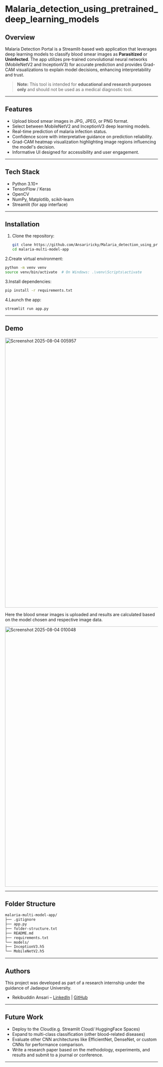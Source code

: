 # Malaria_detection_using_pretrained_deep_learning_models

## Overview

Malaria Detection Portal is a Streamlit-based web application that leverages deep learning models to classify blood smear images as **Parasitized** or **Uninfected**. The app utilizes pre-trained convolutional neural networks (MobileNetV2 and InceptionV3) for accurate prediction and provides Grad-CAM visualizations to explain model decisions, enhancing interpretability and trust.

> **Note:** This tool is intended for **educational and research purposes only** and should not be used as a medical diagnostic tool.

---

## Features

- Upload blood smear images in JPG, JPEG, or PNG format.
- Select between MobileNetV2 and InceptionV3 deep learning models.
- Real-time prediction of malaria infection status.
- Confidence score with interpretative guidance on prediction reliability.
- Grad-CAM heatmap visualization highlighting image regions influencing the model's decision.
- Informative UI designed for accessibility and user engagement.

---
## Tech Stack
- Python 3.10+
- TensorFlow / Keras
- OpenCV
- NumPy, Matplotlib, scikit-learn
- Streamlit (for app interface)

---
## Installation

1. Clone the repository:

   ```bash
   git clone https://github.com/Ansariricky/Malaria_detection_using_pretrained_deep_learning_models
   cd malaria-multi-model-app

2.Create virtual environment:
   ```bash
   python -m venv venv
   source venv/bin/activate  # On Windows: .\venv\Scripts\activate
```
3.Install dependencies:
   ```bash
   pip install -r requirements.txt
```
4.Launch the app:
   ```bash
   streamlit run app.py
```

---
## Demo
<img width="1886" height="887" alt="Screenshot 2025-08-04 005957" src="https://github.com/user-attachments/assets/fbd65085-cbd8-43c1-8a4b-5d2f47fc4f0a" />

Here the blood smear images is uploaded and results are calculated based on the model chosen and respective image data.

<img width="1877" height="855" alt="Screenshot 2025-08-04 010048" src="https://github.com/user-attachments/assets/21d19fff-81d6-441d-8bb1-b76b62de991d" />

---
## Folder Structure

```bash
malaria-multi-model-app/
├── .gitignore
├── app.py
├── folder-structure.txt
├── README.md
├── requirements.txt
└── models/
├── InceptionV3.h5
└── MobileNetV2.h5

```

---
## Authors
   This project was developed as part of a research internship under the guidance of Jadavpur University.
   * Rekibuddin Ansari – [LinkedIn](www.linkedin.com/in/rekibuddin-ansari-447772279) | [GitHub](https://github.com/Ansariricky)
---

## Future Work
   * Deploy to the Cloud(e.g. Streamlit Cloud/ HuggingFace Spaces)
   * Expand to multi-class classification (other blood-related diseases)
   * Evaluate other CNN architectures like EfficientNet, DenseNet, or custom CNNs for performance comparison.
   * Write a research paper based on the methodology, experiments, and results and submit to a journal or conference.
   
---
